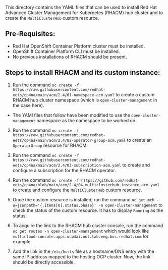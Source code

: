 This directory contains the YAML files that can be used to install Red Hat Advanced Cluster Management for Kubernetes (RHACM) hub cluster and to create the `MultiClusterHub` custom resource.

## Pre-Requisites:
- Red Hat OpenShift Container Platform cluster must be installed.
- OpenShift Container Platform CLI must be installed.
- No previous installations of RHACM should be present. 


## Steps to install RHACM and its custom instance:
1. Run the command `oc create -f https://raw.githubusercontent.com/redhat-eets/cp4na/main/acm/2.4/01-namespace-acm.yaml` to create a custom RHACM hub cluster namespace (which is `open-cluster-management` in the case here).
- The YAMl files that follow have been modified to use the `open-cluster-management` namespace as the namespace to be worked on. 

2. Run the command `oc create -f https://raw.githubusercontent.com/redhat-eets/cp4na/main/acm/2.4/02-operator-group-acm.yaml` to create an `OperatorGroup` resource for RHACM.

3. Run the command `oc create -f https://raw.githubusercontent.com/redhat-eets/cp4na/main/acm/2.4/03-subscription-acm.yaml` to create and configure a subscription for the RHACM operator.

4. Run the command `oc create -f https://github.com/redhat-eets/cp4na/blob/main/acm/2.4/04-multiclusterhub-instance-acm.yaml` to create and configure the `MultiClusterHub` custom resource.

5. Once the custom resource is installed, run the command `oc get mch -o=jsonpath='{.items[0].status.phase}' -n open-cluster-management` to check the status of the custom resource. It has to display `Running` as the status.

6. To acquire the link to the RHACM hub cluster console, run the command `oc get routes -n open-cluster-management` which would look like `multicloud-console.apps.ocp4ai.oot.lab.eng.bos.redhat.com` for example.

7. Add the link in the `/etc/hosts` file as a hostname/DNS entry with the same IP address mapped to the hosting OCP cluster. Now, the link should be directly accessible.

